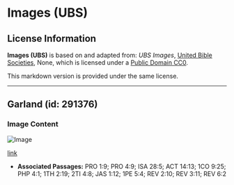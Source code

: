 # Images (UBS)

## License Information

**Images (UBS)** is based on and adapted from: _UBS Images_, [United Bible Societies](https://unitedbiblesocieties.org/), None, which is licensed under a [Public Domain CC0](https://creativecommons.org/public-domain/cc0/).

This markdown version is provided under the same license.



--------------------------------

## Garland (id: 291376)

### Image Content

![Image](https://cdn.aquifer.bible/aquifer-content/resources/Media/WEB-0504_garland.jpg)

[link](https://cdn.aquifer.bible/aquifer-content/resources/Media/WEB-0504_garland.jpg)

* **Associated Passages:** PRO 1:9; PRO 4:9; ISA 28:5; ACT 14:13; 1CO 9:25; PHP 4:1; 1TH 2:19; 2TI 4:8; JAS 1:12; 1PE 5:4; REV 2:10; REV 3:11; REV 6:2

